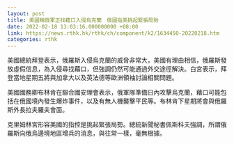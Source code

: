 ```yaml
---
layout: post
title: 美國稱俄軍正找藉口入侵烏克蘭　俄國指美挑起緊張局勢
date: 2022-02-18 13:03:16.000000000 +08:00
link: https://news.rthk.hk/rthk/ch/component/k2/1634450-20220218.htm
categories: rthk
---
```


美國總統拜登表示，俄羅斯入侵烏克蘭的威脅非常大，美國有理由相信，俄羅斯發放虛假信息，為入侵尋找藉口，但強調仍然可能通過外交途徑解決。白宮表示，拜登當地星期五將與加拿大以及英法德等歐洲領袖討論相關問題。

美國國務卿布林肯在聯合國安理會表示，俄軍隊準備日內攻擊烏克蘭，藉口可能包括在俄國境內發生爆炸事件，以及有無人機襲擊平民等。布林肯下星期將會與俄羅斯外長拉夫羅夫會面。

克里姆林宮形容美國的指控是挑起緊張局勢。總統新聞秘書佩斯科夫強調，所謂俄羅斯向俄烏邊境地區增兵的消息，與往常一樣，毫無根據。
